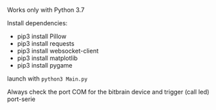 Works only with Python 3.7

Install dependencies:

- pip3 install Pillow
- pip3 install requests
- pip3 install websocket-client
- pip3 install matplotlib
- pip3 install pygame

launch with `python3 Main.py`

Always check the port COM for the bitbrain device and trigger (call led) port-serie